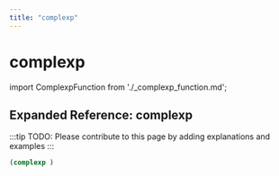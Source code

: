 ```yaml
---
title: "complexp"
---
```


# complexp

import ComplexpFunction from './_complexp_function.md';

<ComplexpFunction />

## Expanded Reference: complexp

:::tip
TODO: Please contribute to this page by adding explanations and examples
:::

```lisp
(complexp )
```
